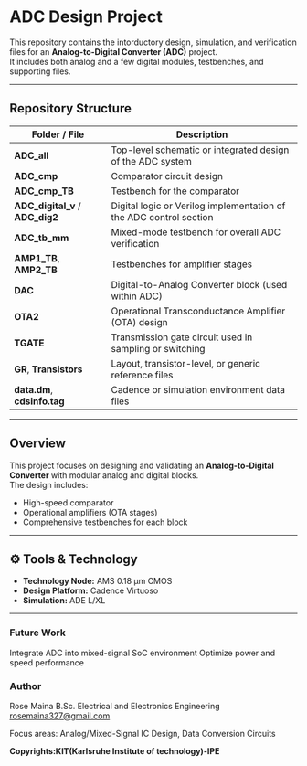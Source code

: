 # ADC Design Project

This repository contains the intorductory design, simulation, and verification files for an **Analog-to-Digital Converter (ADC)** project.  
It includes both analog and a few digital modules, testbenches, and supporting files.


---

##  Repository Structure

| Folder / File | Description |
|----------------|-------------|
| **ADC_all** | Top-level schematic or integrated design of the ADC system |
| **ADC_cmp** | Comparator circuit design |
| **ADC_cmp_TB** | Testbench for the comparator |
| **ADC_digital_v** / **ADC_dig2** | Digital logic or Verilog implementation of the ADC control section |
| **ADC_tb_mm** | Mixed-mode testbench for overall ADC verification |
| **AMP1_TB**, **AMP2_TB** | Testbenches for amplifier stages |
| **DAC** | Digital-to-Analog Converter block (used within ADC) |
| **OTA2** | Operational Transconductance Amplifier (OTA) design |
| **TGATE** | Transmission gate circuit used in sampling or switching |
| **GR**, **Transistors** | Layout, transistor-level, or generic reference files |
| **data.dm**, **cdsinfo.tag** | Cadence or simulation environment data files |

---

##  Overview

This project focuses on designing and validating an **Analog-to-Digital Converter** with modular analog and digital blocks.  
The design includes:
- High-speed comparator
- Operational amplifiers (OTA stages)
- Comprehensive testbenches for each block

---

## ⚙️ Tools & Technology

- **Technology Node:** AMS 0.18 µm CMOS  
- **Design Platform:** Cadence Virtuoso  
- **Simulation:** ADE L/XL  

---
### Future Work


Integrate ADC into mixed-signal SoC environment
Optimize power and speed performance
### Author

Rose Maina
B.Sc. Electrical and Electronics Engineering
rosemaina327@gmail.com

Focus areas: Analog/Mixed-Signal IC Design, Data Conversion Circuits

**Copyrights:KIT(Karlsruhe Institute of technology)-IPE**

